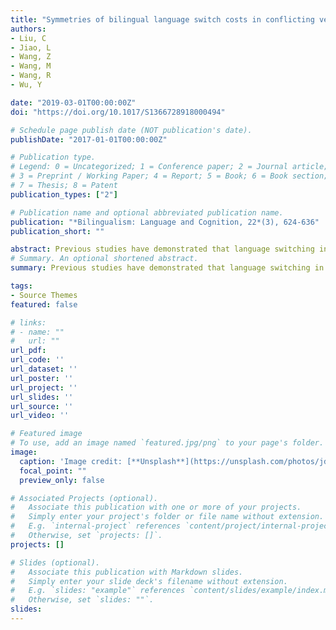 ```yaml
---
title: "Symmetries of bilingual language switch costs in conflicting versus non-conflicting contexts"
authors:
- Liu, C
- Jiao, L
- Wang, Z
- Wang, M 
- Wang, R
- Wu, Y 

date: "2019-03-01T00:00:00Z"
doi: "https://doi.org/10.1017/S1366728918000494"

# Schedule page publish date (NOT publication's date).
publishDate: "2017-01-01T00:00:00Z"

# Publication type.
# Legend: 0 = Uncategorized; 1 = Conference paper; 2 = Journal article;
# 3 = Preprint / Working Paper; 4 = Report; 5 = Book; 6 = Book section;
# 7 = Thesis; 8 = Patent
publication_types: ["2"]

# Publication name and optional abbreviated publication name.
publication: "*Bilingualism: Language and Cognition, 22*(3), 624-636"
publication_short: ""

abstract: Previous studies have demonstrated that language switching in bilinguals can be affected by a number of variables, including the processing context. Here, we used a modified language-switching task combined with a Stroop paradigm, which manipulated the context of the task, to examine the impact of processing context on switch costs. The results of both Experiment 1 and Experiment 2 showed that the switch costs and the level of asymmetry in the switch costs are larger in the conflicting context than in the non-conflicting context, suggesting that the processing context affects the switch costs. In addition, the results of Experiment 2 revealed that individual variances in cognitive control capacity also play a role in the overall magnitude of the switch costs. Critically, processing context effects can be modulated by individual variance in cognitive control capacities. The results of this study are discussed within the framework of classic models of bilingual language control (e.g., the inhibitory control model).
# Summary. An optional shortened abstract.
summary: Previous studies have demonstrated that language switching in bilinguals can be affected by a number of variables...

tags:
- Source Themes
featured: false

# links:
# - name: ""
#   url: ""
url_pdf: 
url_code: ''
url_dataset: ''
url_poster: ''
url_project: ''
url_slides: ''
url_source: ''
url_video: ''

# Featured image
# To use, add an image named `featured.jpg/png` to your page's folder. 
image:
  caption: 'Image credit: [**Unsplash**](https://unsplash.com/photos/jdD8gXaTZsc)'
  focal_point: ""
  preview_only: false

# Associated Projects (optional).
#   Associate this publication with one or more of your projects.
#   Simply enter your project's folder or file name without extension.
#   E.g. `internal-project` references `content/project/internal-project/index.md`.
#   Otherwise, set `projects: []`.
projects: []

# Slides (optional).
#   Associate this publication with Markdown slides.
#   Simply enter your slide deck's filename without extension.
#   E.g. `slides: "example"` references `content/slides/example/index.md`.
#   Otherwise, set `slides: ""`.
slides:
---
```


